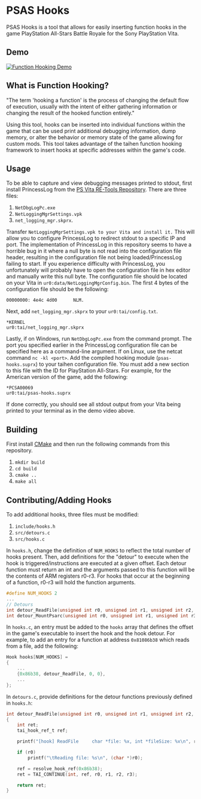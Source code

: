 # PSAS Hooks

PSAS Hooks is a tool that allows for easily inserting function hooks in the game PlayStation All-Stars Battle Royale for the Sony PlayStation Vita. 

## Demo
[![Function Hooking Demo](https://img.youtube.com/vi/75TMrhtZ7E4/0.jpg)](https://www.youtube.com/watch?v=75TMrhtZ7E4)

## What is Function Hooking?
"The term 'hooking a function' is the process of changing the default flow of execution,
usually with the intent of either gathering information or changing the result of the hooked function entirely."

Using this tool, hooks can be inserted into individual functions within the game that can be used print additional debugging information, dump memory, or alter the behavior or memory state of the game allowing for custom mods. This tool takes advantage of the taihen function hooking framework to insert hooks at specific addresses within the game's code.

## Usage
To be able to capture and view debugging messages printed to stdout, first install PrincessLog from the [PS Vita RE-Tools Repository](https://github.com/TeamFAPS/PSVita-RE-tools).
There are three files:

1. ```NetDbgLogPc.exe```
2. ```NetLoggingMgrSettings.vpk```
3. ```net_logging_mgr.skprx```.

Transfer ```NetLoggingMgrSettings.vpk to your Vita and install it.``` This will allow you to configure PrincessLog to redirect stdout to a specific IP and port. The implementation of PrincessLog in this repository seems to have a horrible bug in it where a null byte is not read into the configuration file header, resulting in the configuration file not being loaded/PrincessLog failing to start. If you experience difficulty with PrincessLog, you unfortunately will probably have to open the configuration file in hex editor and manually write this null byte. The configuration file should be located on your Vita in ```ur0:data/NetLoggingMgrConfig.bin```. The first 4 bytes of the configuration file should be the following:

```
00000000: 4e4c 4d00      NLM.
```

Next, add ```net_logging_mgr.skprx``` to your ```ur0:tai/config.txt```.

```
*KERNEL
ur0:tai/net_logging_mgr.skprx
```

Lastly, if on Windows, run ```NetDbgLogPc.exe``` from the command prompt. The port you specified earlier in the PrincessLog configuration file can be specified here as a command-line argument. If on Linux, use the netcat command ```nc -kl <port>```. Add the compiled hooking module (```psas-hooks.suprx```) to your taihen configuration file.
You must add a new section to this file with the ID for PlayStation All-Stars. For example, for the American version of the game, add the following:

```
*PCSA00069
ur0:tai/psas-hooks.suprx
```

If done correctly, you should see all stdout output from your Vita being printed to your terminal as in the demo video above.

## Building
First install [CMake](https://cmake.org/download/) and then run the following commands from this repository.

1. ```mkdir build```
2. ```cd build```
3. ```cmake ..```
4. ```make all```

## Contributing/Adding Hooks
To add additional hooks, three files must be modified:

1. ```include/hooks.h```
2. ```src/detours.c```
3. ```src/hooks.c```

In ```hooks.h```, change the definition of ```NUM_HOOKS``` to reflect the total number of hooks present. Then, add definitions for the "detour" to execute when the hook is triggered/instructions are executed at a given offset. Each detour function must return an int and the arguments passed to this function will be the contents of ARM registers r0-r3. For hooks that occur at the beginning of a function, r0-r3 will hold the function arguments.

```c
#define NUM_HOOKS 2
...
// Detours
int detour_ReadFile(unsigned int r0, unsigned int r1, unsigned int r2, unsigned int r3);
int detour_MountPsarc(unsigned int r0, unsigned int r1, unsigned int r3, unsigned int r3);
```

In ```hooks.c```, an entry must be added to the ```hooks``` array that defines
the offset in the game's executable to insert the hook and the hook detour. For example, to add an entry for a function at address ```0x81086b38```
which reads from a file, add the following:

```c
Hook hooks[NUM_HOOKS] = 
{
    ...
    {0x86b38, detour_ReadFile, 0, 0},
    ...
};
```

In ```detours.c```, provide definitions for the detour functions previously defined in ```hooks.h```:

```c
int detour_ReadFile(unsigned int r0, unsigned int r1, unsigned int r2, unsigned int r3)
{
    int ret;
    tai_hook_ref_t ref;

    printf("[hook] ReadFile     char *file: %x, int *fileSize: %x\n", r0, r1);

    if (r0)
        printf("\tReading file: %s\n", (char *)r0);

    ref = resolve_hook_ref(0x86b38);
    ret = TAI_CONTINUE(int, ref, r0, r1, r2, r3);

    return ret;
}
```
